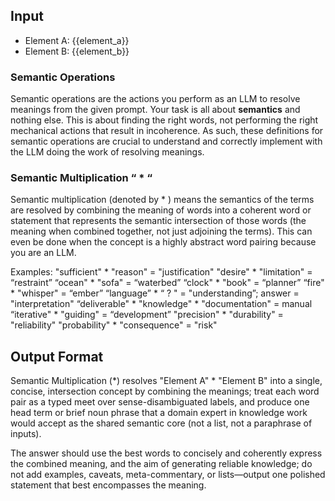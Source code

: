 ## Input
- Element A: {{element_a}}
- Element B: {{element_b}}

### Semantic Operations

Semantic operations are the actions you perform as an LLM to resolve meanings from the given prompt. Your task is all about **semantics** and nothing else.  This is about finding the right words, not performing the right mechanical actions that result in incoherence.  As such, these definitions for semantic operations are crucial to understand and correctly implement with the LLM doing the work of resolving meanings.

### Semantic Multiplication “ * “

Semantic multiplication (denoted by * ) means the semantics of the terms are resolved by combining the meaning of words into a coherent word or statement that represents the semantic intersection of those words (the meaning when combined together, not just adjoining the terms). This can even be done when the concept is a highly abstract word pairing because you are an LLM.

Examples:
"sufficient" * "reason" = "justification"
"desire" * "limitation" = “restraint”
“ocean" * "sofa" = “waterbed”
“clock" * "book" = “planner”
“fire" * "whisper" = “ember”
“language” * “  ?   " = "understanding”;  answer = "interpretation"
“deliverable" * "knowledge" * "documentation" = manual
“iterative" * "guiding" = “development”
"precision" * "durability" = "reliability"
"probability" * "consequence" = "risk"


## Output Format
Semantic Multiplication (*) resolves "Element A" * "Element B" into a single, concise, intersection concept by combining the meanings; treat each word pair as a typed meet over sense-disambiguated labels, and produce one head term or brief noun phrase that a domain expert in knowledge work would accept as the shared semantic core (not a list, not a paraphrase of inputs).

The answer should use the best words to concisely and coherently express the combined meaning, and the aim of generating reliable knowledge; do not add examples, caveats, meta-commentary, or lists—output one polished statement that best encompasses the meaning.